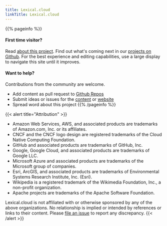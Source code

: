 ```yaml
---
title: Lexical.cloud
linkTitle: Lexical.cloud
---
```


{{% pageinfo %}}
#### First time visitor?

Read [about this project](/pages/project).
Find out what's coming next in our [projects on Github](https://github.com/orgs/lexical-cloud/projects).
For the best experience and editing capabilities, use a large display to navigate this site until it improves.   

#### Want to help?

Contributions from the community are welcome.
  - Add content as pull request to [Github Repos](https://github.com/lexical-cloud)
  - Submit ideas or issues for the [content](https://github.com/lexical-cloud/lexical-cloud-docs/issues) or [website](https://github.com/lexical-cloud/lexical-cloud-docs-hugo/issues/)
  - Spread word about this project
{{% /pageinfo %}}

{{< alert title="Attribution" >}}
 * Amazon Web Services, AWS, and associated products are trademarks of Amazon.com, Inc. or its affiliates.
 * CNCF and the CNCF logo design are registered trademarks of the Cloud Native Computing Foundation.
 * GitHub and associated products are trademarks of GitHub, Inc.
 * Google, Google Cloud, and associated products are trademarks of Google LLC.
 * Microsoft Azure and associated products are trademarks of the Microsoft group of companies.
 * Esri, ArcGIS, and associated products are trademarks of Environmental Systems Research Institute, Inc. (Esri).
 * Wikipedia is a registered trademark of the Wikimedia Foundation, Inc., a non-profit organization.
 * Apache projects are trademarks of the Apache Software Foundation.

Lexical.cloud is not affiliated with or otherwise sponsored by any of the above organizations. No relationship is implied or intended by references or links to their content. Please [file an issue](https://github.com/lexical-cloud/lexical-cloud-docs/issues/) to report any discrepancy. 
{{< /alert >}}
